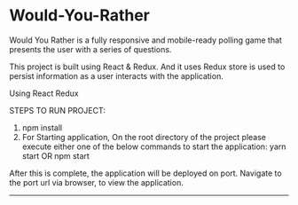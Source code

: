 # Would-You-Rather

Would You Rather is a fully responsive and mobile-ready polling game that presents the user with a series of questions.

This project is built using React & Redux. And it uses Redux store is used to persist information as a user interacts with the application.

Using React Redux

STEPS TO RUN PROJECT:

1. npm install
2. For Starting application,
   On the root directory of the project please execute either one of the below commands to start the application:
   yarn start
   OR
   npm start

After this is complete, the application will be deployed on port. Navigate to the port url via browser, to view the application.

---
